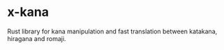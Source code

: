 # x-kana
Rust library for kana manipulation and fast translation between katakana, hiragana and romaji.
